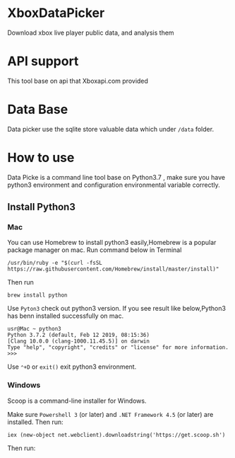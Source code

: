 # XboxDataPicker
Download xbox live player public data, and analysis them

# API support
This tool base on api that Xboxapi.com provided

# Data Base
Data picker use the sqlite store valuable data which under `/data` folder.

# How to use
Data Picke is a command line tool base on Python3.7 , make sure you have python3 environment and configuration environmental variable correctly.

## Install Python3
### Mac
You can use Homebrew to install python3 easily,Homebrew is a popular package manager on mac.
Run command below in Terminal
``` shell
/usr/bin/ruby -e "$(curl -fsSL https://raw.githubusercontent.com/Homebrew/install/master/install)"
```
Then run
``` shell
brew install python
```
Use `Pyton3` check out python3 version.
If you see result like below,Python3 has benn installed successfully on mac.
``` shell
usr@Mac ~ python3
Python 3.7.2 (default, Feb 12 2019, 08:15:36)
[Clang 10.0.0 (clang-1000.11.45.5)] on darwin
Type "help", "copyright", "credits" or "license" for more information.
>>>
```
Use `⌃+D` or `exit()` exit python3 environment.

### Windows
Scoop is a command-line installer for Windows. 

Make sure `Powershell 3` (or later) and `.NET Framework 4.5` (or later) are installed. Then run:
``` shell
iex (new-object net.webclient).downloadstring('https://get.scoop.sh')
```
Then run:
``` shell

```


